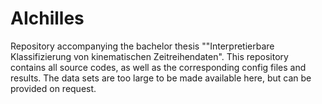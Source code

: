 # AIchilles
Repository accompanying the bachelor thesis ""Interpretierbare Klassifizierung von kinematischen Zeitreihendaten".
This repository contains all source codes, as well as the corresponding config files and results. 
The data sets are too large to be made available here, but can be provided on request.

